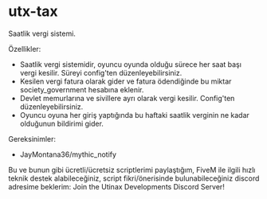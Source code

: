 # utx-tax
Saatlik vergi sistemi.

Özellikler:
- Saatlik vergi sistemidir, oyuncu oyunda olduğu sürece her saat başı vergi kesilir. Süreyi config'ten düzenleyebilirsiniz.
- Kesilen vergi fatura olarak gider ve fatura ödendiğinde bu miktar society_government hesabına eklenir.
- Devlet memurlarına ve sivillere ayrı olarak vergi kesilir. Config'ten düzenleyebilirsiniz.
- Oyuncu oyuna her giriş yaptığında bu haftaki saatlik verginin ne kadar olduğunun bildirimi gider.

Gereksinimler:
- JayMontana36/mythic_notify

Bu ve bunun gibi ücretli/ücretsiz scriptlerimi paylaştığım, FiveM ile ilgili hızlı teknik destek alabileceğiniz, script fikri/önerisinde bulunabileceğiniz discord adresime beklerim: Join the Utinax Developments Discord Server!
